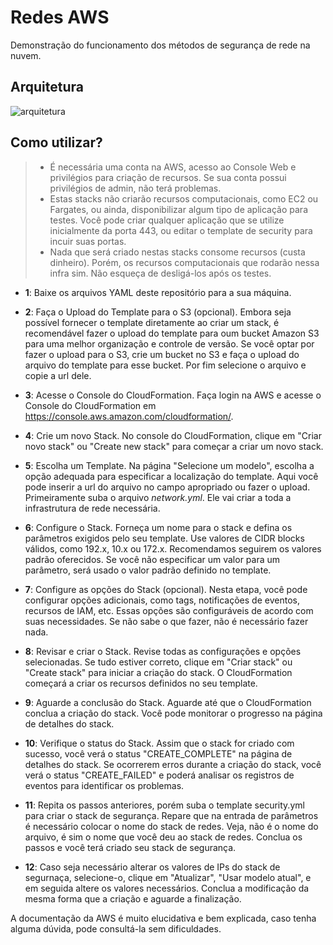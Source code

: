 # Redes AWS

Demonstração do funcionamento dos métodos de segurança de rede na nuvem. 

## Arquitetura

![arquitetura](./diagrama.drawio "Arquitetura AWS")

## Como utilizar?

> * É necessária uma conta na AWS, acesso ao Console Web e privilégios para criação de recursos. Se sua conta possui privilégios de admin, não terá problemas.
> * Estas stacks não criarão recursos computacionais, como EC2 ou Fargates, ou ainda, disponibilizar algum tipo de aplicação para testes. Você pode criar qualquer aplicação que se utilize inicialmente da porta 443, ou editar o template de security para incuir suas portas. 
> * Nada que será criado nestas stacks consome recursos (custa dinheiro). Porém, os recursos computacionais que rodarão nessa infra sim. Não esqueça de desligá-los após os testes.

- **1**: Baixe os arquivos YAML deste repositório para a sua máquina.

- **2**: Faça o Upload do Template para o S3 (opcional). 
Embora seja possível fornecer o template diretamente ao criar um stack, é recomendável fazer o upload do template para oum bucket Amazon S3 para uma melhor organização e controle de versão. Se você optar por fazer o upload para o S3, crie um bucket no S3 e faça o upload do arquivo do template para esse bucket. Por fim selecione o arquivo e copie a url dele. 

- **3**: Acesse o Console do CloudFormation. 
Faça login na AWS e acesse o Console do CloudFormation em https://console.aws.amazon.com/cloudformation/.

- **4**: Crie um novo Stack.
No console do CloudFormation, clique em "Criar novo stack" ou "Create new stack" para começar a criar um novo stack.

- **5**: Escolha um Template.
Na página "Selecione um modelo", escolha a opção adequada para especificar a localização do template. Aqui você pode inserir a url do arquivo no campo apropriado ou fazer o upload. Primeiramente suba o arquivo *network.yml*. Ele vai criar a toda a infrastrutura de rede necessária.

- **6**: Configure o Stack.
Forneça um nome para o stack e defina os parâmetros exigidos pelo seu template. Use valores de CIDR blocks válidos, como 192.x, 10.x ou 172.x. Recomendamos seguirem os valores padrão oferecidos. Se você não especificar um valor para um parâmetro, será usado o valor padrão definido no template.

- **7**: Configure as opções do Stack (opcional).
Nesta etapa, você pode configurar opções adicionais, como tags, notificações de eventos, recursos de IAM, etc. Essas opções são configuráveis de acordo com suas necessidades. Se não sabe o que fazer, não é necessário fazer nada.

- **8**: Revisar e criar o Stack.
Revise todas as configurações e opções selecionadas. Se tudo estiver correto, clique em "Criar stack" ou "Create stack" para iniciar a criação do stack. O CloudFormation começará a criar os recursos definidos no seu template.

- **9**: Aguarde a conclusão do Stack.
Aguarde até que o CloudFormation conclua a criação do stack. Você pode monitorar o progresso na página de detalhes do stack.

- **10**: Verifique o status do Stack.
Assim que o stack for criado com sucesso, você verá o status "CREATE_COMPLETE" na página de detalhes do stack. Se ocorrerem erros durante a criação do stack, você verá o status "CREATE_FAILED" e poderá analisar os registros de eventos para identificar os problemas.

- **11**: Repita os passos anteriores, porém suba o template security.yml para criar o stack de segurança. Repare que na entrada de parâmetros é necessário colocar o nome do stack de redes. Veja, não é o nome do arquivo, é sim o nome que você deu ao stack de redes. Conclua os passos e você terá criado seu stack de segurança.

- **12**: Caso seja necessário alterar os valores de IPs do stack de segurnaça, selecione-o, clique em "Atualizar", "Usar modelo atual", e em seguida altere os valores necessários. Conclua a modificação da mesma forma que a criação e aguarde a finalização.

A documentação da AWS é muito elucidativa e bem explicada, caso tenha alguma dúvida, pode consultá-la sem dificuldades.